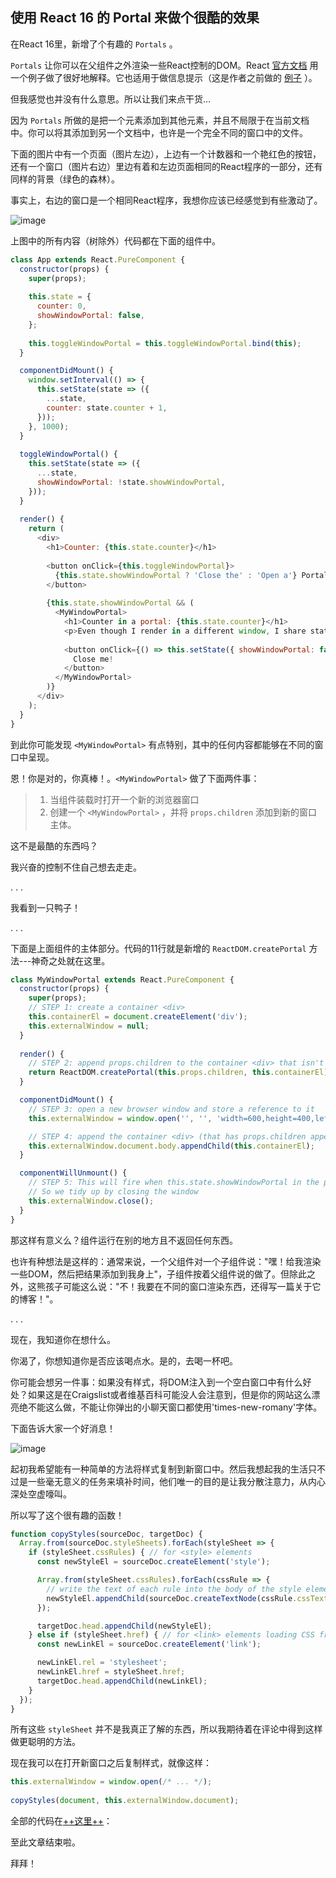 ## 使用 React 16 的 Portal 来做个很酷的效果

在React 16里，新增了个有趣的 `Portals` 。

`Portals` 让你可以在父组件之外渲染一些React控制的DOM。React [<u>官方文档</u>](https://reactjs.org/docs/portals.html) 用一个例子做了很好地解释。它也适用于做信息提示（这是作者之前做的 [<u>例子</u>](https://codepen.io/davidgilbertson/pen/ooXVyw) ）。

但我感觉也并没有什么意思。所以让我们来点干货...

因为 `Portals` 所做的是把一个元素添加到其他元素，并且不局限于在当前文档中。你可以将其添加到另一个文档中，也许是一个完全不同的窗口中的文件。


下面的图片中有一个页面（图片左边），上边有一个计数器和一个艳红色的按钮，还有一个窗口（图片右边）里边有着和左边页面相同的React程序的一部分，还有同样的背景（绿色的森林）。

事实上，右边的窗口是一个相同React程序，我想你应该已经感觉到有些激动了。

![image](https://cdn-images-1.medium.com/max/2000/1*ogsV-9IGNtaVjne2fb_oEA.png)

上图中的所有内容（树除外）代码都在下面的组件中。

```javascript
class App extends React.PureComponent {
  constructor(props) {
    super(props);
    
    this.state = {
      counter: 0,
      showWindowPortal: false,
    };
    
    this.toggleWindowPortal = this.toggleWindowPortal.bind(this);
  }

  componentDidMount() {
    window.setInterval(() => {
      this.setState(state => ({
        ...state,
        counter: state.counter + 1,
      }));
    }, 1000);
  }
  
  toggleWindowPortal() {
    this.setState(state => ({
      ...state,
      showWindowPortal: !state.showWindowPortal,
    }));
  }
  
  render() {
    return (
      <div>
        <h1>Counter: {this.state.counter}</h1>
        
        <button onClick={this.toggleWindowPortal}>
          {this.state.showWindowPortal ? 'Close the' : 'Open a'} Portal
        </button>
        
        {this.state.showWindowPortal && (
          <MyWindowPortal>
            <h1>Counter in a portal: {this.state.counter}</h1>
            <p>Even though I render in a different window, I share state!</p>
            
            <button onClick={() => this.setState({ showWindowPortal: false })} >
              Close me!
            </button>
          </MyWindowPortal>
        )}
      </div>
    );
  }
}
```

到此你可能发现 `<MyWindowPortal>` 有点特别，其中的任何内容都能够在不同的窗口中呈现。

恩！你是对的，你真棒！。`<MyWindowPortal>` 做了下面两件事：

>1. 当组件装载时打开一个新的浏览器窗口
>2. 创建一个 `<MyWindowPortal>` ，并将 `props.children` 添加到新的窗口主体。

这不是最酷的东西吗？

我兴奋的控制不住自己想去走走。

.   .   .

我看到一只鸭子！

.   .   .


下面是上面组件的主体部分。代码的11行就是新增的 `ReactDOM.createPortal` 方法---神奇之处就在这里。


```javascript
class MyWindowPortal extends React.PureComponent {
  constructor(props) {
    super(props);
    // STEP 1: create a container <div>
    this.containerEl = document.createElement('div');
    this.externalWindow = null;
  }
  
  render() {
    // STEP 2: append props.children to the container <div> that isn't mounted anywhere yet
    return ReactDOM.createPortal(this.props.children, this.containerEl);
  }

  componentDidMount() {
    // STEP 3: open a new browser window and store a reference to it
    this.externalWindow = window.open('', '', 'width=600,height=400,left=200,top=200');

    // STEP 4: append the container <div> (that has props.children appended to it) to the body of the new window
    this.externalWindow.document.body.appendChild(this.containerEl);
  }

  componentWillUnmount() {
    // STEP 5: This will fire when this.state.showWindowPortal in the parent component becomes false
    // So we tidy up by closing the window
    this.externalWindow.close();
  }
}
```
那这样有意义么？组件运行在别的地方且不返回任何东西。

也许有种想法是这样的：通常来说，一个父组件对一个子组件说："嘿！给我渲染一些DOM，然后把结果添加到我身上"，子组件按着父组件说的做了。但除此之外，这熊孩子可能这么说："不！我要在不同的窗口渲染东西，还得写一篇关于它的博客！"。

.   .   .

现在，我知道你在想什么。

你渴了，你想知道你是否应该喝点水。是的，去喝一杯吧。

你可能会想另一件事：如果没有样式，将DOM注入到一个空白窗口中有什么好处？如果这是在Craigslist或者维基百科可能没人会注意到，但是你的网站这么漂亮绝不能这么做，不能让你弹出的小聊天窗口都使用'times-new-romany'字体。

下面告诉大家一个好消息！

![image](https://cdn-images-1.medium.com/max/2000/1*eU-7ArIucnG5OreaPIJlEg.png)

起初我希望能有一种简单的方法将样式复制到新窗口中。然后我想起我的生活只不过是一些毫无意义的任务来填补时间，他们唯一的目的是让我分散注意力，从内心深处空虚嚎叫。

所以写了这个很有趣的函数！


```javascript
function copyStyles(sourceDoc, targetDoc) {
  Array.from(sourceDoc.styleSheets).forEach(styleSheet => {
    if (styleSheet.cssRules) { // for <style> elements
      const newStyleEl = sourceDoc.createElement('style');

      Array.from(styleSheet.cssRules).forEach(cssRule => {
        // write the text of each rule into the body of the style element
        newStyleEl.appendChild(sourceDoc.createTextNode(cssRule.cssText));
      });

      targetDoc.head.appendChild(newStyleEl);
    } else if (styleSheet.href) { // for <link> elements loading CSS from a URL
      const newLinkEl = sourceDoc.createElement('link');

      newLinkEl.rel = 'stylesheet';
      newLinkEl.href = styleSheet.href;
      targetDoc.head.appendChild(newLinkEl);
    }
  });
}
```

所有这些 `styleSheet` 并不是我真正了解的东西，所以我期待着在评论中得到这样做更聪明的方法。

现在我可以在打开新窗口之后复制样式，就像这样：


```javascript
this.externalWindow = window.open(/* ... */);
                                  
copyStyles(document, this.externalWindow.document);
```

全部的代码在[++这里++](https://codepen.io/anon/pen/EoYKde)：

至此文章结束啦。

拜拜！






